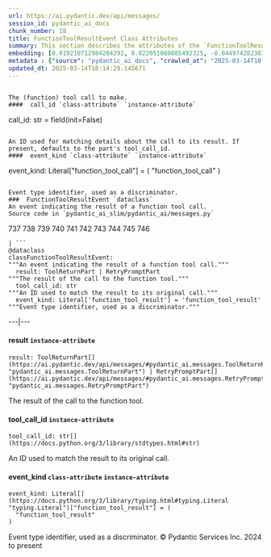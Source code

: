 ```yaml
---
url: https://ai.pydantic.dev/api/messages/
session_id: pydantic_ai_docs
chunk_number: 18
title: FunctionToolResultEvent Class Attributes
summary: This section describes the attributes of the `FunctionToolResultEvent` dataclass, including `call_id`, an identifier for matching call details, and `event_kind`, which serves as an event type discriminator set to 'function_tool_call'.
embedding: [0.019210712984204292, 0.022051069885492325, -0.04497428238391876, -0.005568749736994505, 0.042357854545116425, -0.019010355696082115, -0.02632928267121315, -0.022463569417595863, -0.018974998965859413, -0.011532320640981197, 0.01863321289420128, -0.06123856455087662, 0.039788566529750824, -0.04117928072810173, 0.0012780133401975036, 0.02245178446173668, -0.030666425824165344, 0.04445571079850197, -0.006535178050398827, 0.06321856379508972, 0.012351427227258682, -0.02242821268737316, 0.02453785575926304, 0.011373213492333889, 0.00526232086122036, -0.01714821346104145, -0.02289964072406292, 0.02126142755150795, 0.0071951779536902905, 0.03373071178793907, 0.024054640904068947, -0.02597571164369583, 0.02167392708361149, -0.02835642546415329, -0.006523392163217068, -0.004873392637819052, 0.014861784875392914, -0.006493927910923958, -0.02355964109301567, 0.03361285477876663, -0.040118567645549774, -0.03104356862604618, 0.0007343972683884203, -0.01255178451538086, -0.05430856719613075, -0.01249285601079464, -0.007678392343223095, 0.02289964072406292, 0.008697856217622757, -0.010913570411503315, -0.027861425653100014, 0.018798213452100754, 0.02159142680466175, 0.034390710294246674, -0.028049997985363007, 0.0015277230413630605, -0.024655712768435478, 0.029747139662504196, 0.000986316823400557, -0.0045640175230801105, -0.013235355727374554, -0.005059017334133387, 0.02350071258842945, 0.05053713917732239, -0.013742141425609589, 0.016947856172919273, -0.005839820951223373, 0.030854998156428337, 0.014260713011026382, 0.007159820757806301, 0.049358565360307693, 0.07212856411933899, -0.05864571034908295, -0.013317856006324291, 0.03059571236371994, -0.018020356073975563, -0.009705535136163235, 0.019210712984204292, 0.02289964072406292, -0.0425228551030159, 0.01938749849796295, 0.018267855048179626, -0.023029284551739693, 0.013789284974336624, -0.006835713516920805, -0.06260570883750916, -0.04327714070677757, -0.05364856496453285, -0.028214996680617332, 0.004110267385840416, -0.034602854400873184, -0.0085564274340868, -0.003848035354167223, 0.036724284291267395, 0.08405570685863495, 0.0071657137013971806, 0.0022510711569339037, -0.01777285523712635, -0.03971785306930542, 0.017843570560216904, 0.04893428087234497, 0.00199473206885159, -0.026234997436404228, -0.007460356689989567, 0.02385428361594677, 0.009204641915857792, -0.0020241963211447, -0.06401999294757843, -0.06524571031332016, -0.009004284627735615, -0.05152713879942894, -0.009693749248981476, -0.04822713881731033, 0.06524571031332016, -0.054732851684093475, 0.00035430799471214414, -0.014248927123844624, 0.02066035568714142, 0.01130249910056591, 0.0033618747256696224, -0.07024285197257996, -0.027979282662272453, 0.014661427587270737, 0.02256964147090912, -0.013400356285274029, 0.023877855390310287, -0.004773213993757963, -0.054402854293584824, -0.026164283975958824, -0.04124999791383743, 0.02814428322017193, 0.009564106352627277, -0.0004684820887632668, -0.015026784501969814, -0.0064585707150399685, -0.035946425050497055, -0.05020713806152344, 0.025574997067451477, -0.01946999877691269, 0.00430767796933651, -0.01824428327381611, -0.008420892059803009, -0.00046664057299494743, 0.013011427596211433, 0.017878927290439606, 0.014873569831252098, -0.017761070281267166, -0.015733927488327026, -0.0026179016567766666, 0.014967855997383595, 0.012822856195271015, 0.023924997076392174, 0.018409283831715584, -0.02453785575926304, -0.037077855318784714, -0.004151517525315285, 0.030454283580183983, 0.043795712292194366, 0.027814283967018127, 0.0058427671901881695, -0.006063749548047781, -0.012822856195271015, -0.04497428238391876, 0.03083142638206482, -0.03992999717593193, 0.004413749556988478, -0.0021155355498194695, -0.03285856917500496, -0.05883428081870079, -0.02364214137196541, -0.029181426391005516, -0.004858660511672497, -0.06232285127043724, 0.04464428126811981, -0.021779997274279594, -0.001682410598732531, -0.02689499780535698, -0.0020919640082865953, -0.013694998808205128, -0.031797856092453, -0.010253570973873138, -0.006570535246282816, -0.06892284750938416, -0.022310355678200722, -0.01607571355998516, -0.03340071067214012, 0.016205355525016785, -0.0022923212964087725, 0.020118212327361107, 0.03747856989502907, 0.02979428321123123, 0.009357856586575508, 0.01028892770409584, 0.05322428047657013, -0.029982853680849075, -0.025362854823470116, 0.04513928294181824, -0.01822071336209774, 0.017808211967349052, 0.02391321212053299, -0.0053359814919531345, 0.016511784866452217, 0.02892214059829712, 0.013353212736546993, 0.06449142098426819, -0.029110711067914963, 0.006140356417745352, -0.001342834671959281, -0.00038414058508351445, -0.04106142371892929, -0.008951249532401562, -0.04631785303354263, 0.04789713770151138, 0.00823232065886259, 0.000431651744293049, 0.011108034290373325, -0.033141426742076874, 0.015085713006556034, 0.0061816065572202206, 0.013706784695386887, 0.028262140229344368, 0.004163303412497044, 0.04997142404317856, -0.04132071137428284, -0.03566356748342514, 0.04282928258180618, -0.01434321328997612, -0.05393142253160477, -0.030006425455212593, 0.01804392784833908, -0.03354214131832123, 0.012127499096095562, 0.03568714112043381, -0.023983925580978394, -0.004186874721199274, -0.06896999478340149, 0.01119642797857523, 0.011879999190568924, 0.026682855561375618, -0.035262852907180786, 0.02248714119195938, 0.0015395088121294975, 0.016004998236894608, 0.06896999478340149, 0.005450892262160778, 0.003164463909342885, 0.06222856789827347, 0.0025825444608926773, 0.06053142249584198, 0.028285712003707886, 0.0838671326637268, -0.04334785416722298, 0.050348568707704544, -0.002872767625376582, -0.03556928411126137, 0.009575892239809036, -0.006387856788933277, -0.013459284789860249, -0.019870713353157043, 0.009676070883870125, 0.03094928339123726, -0.024349283427000046, -0.04419642314314842, 0.012398570775985718, -0.005433213897049427, -0.020672140643000603, -0.010601249523460865, 0.036959998309612274, -0.03389571234583855, -0.02779071219265461, 0.01121410634368658, 0.014107498340308666, 0.040896426886320114, -0.0018577231094241142, 0.005506874527782202, -0.010188749060034752, -0.01018285658210516, 0.06128570809960365, 0.00945214182138443, -0.006488034967333078, -0.019304998219013214, 0.0399535670876503, 0.038539282977581024, -0.0004957365454174578, -0.02301749773323536, 0.012186427600681782, -0.04645927995443344, -0.038067854940891266, -0.006753213703632355, -0.03757285326719284, -0.024702854454517365, -0.017784642055630684, -0.019552499055862427, -0.02215714007616043, -0.059682853519916534, -0.01022999919950962, 0.05628856644034386, -0.005901695694774389, 0.04040142521262169, -0.0006902008317410946, -0.007902320474386215, -0.05939999595284462, -0.0061874995008111, -0.006405535154044628, 0.0017870087176561356, 0.03127928450703621, 0.022793568670749664, -0.0018415177473798394, 0.011661963537335396, 0.005713124293833971, 0.022027498111128807, 0.054968565702438354, -0.035050712525844574, -0.04308856651186943, -0.022322140634059906, 0.03127928450703621, 0.013082141987979412, 0.01558071281760931, -0.004640624392777681, -0.012858212925493717, -0.0045787496492266655, -0.007277677766978741, 0.031326424330472946, 0.01860964111983776, 0.00462294602766633, 0.022463569417595863, -0.059447139501571655, -0.008479820564389229, 0.01018285658210516, 0.014979641884565353, 0.000588549068197608, -0.0419335663318634, -0.059117138385772705, 0.025692854076623917, 0.023147141560912132, 0.031232140958309174, -0.004985356703400612, -0.0004136048664804548, -0.016346784308552742, 0.07217571139335632, -0.02621142566204071, 0.025362854823470116, -0.06515142321586609, -0.04499785229563713, 0.016205355525016785, 0.007053749170154333, 0.022227855399250984, 0.03410785272717476, -0.04879285395145416, 0.03446142375469208, 0.023606782779097557, 0.008073213510215282, -0.0019785265903919935, 0.013164641335606575, -0.035262852907180786, -0.031562138348817825, -0.013659642077982426, -0.0071774995885789394, -0.02051892690360546, -0.003974732011556625, -0.056854281574487686, 0.019092855975031853, 0.03462642431259155, -0.02835642546415329, -0.04315928369760513, 0.03566356748342514, -0.05072570964694023, -0.0412028543651104, -0.0071774995885789394, -0.031656425446271896, 0.00021269528951961547, 0.00014925500727258623, 0.01613464206457138, -0.022805355489253998, 0.012457499280571938, -0.009823392145335674, -0.012858212925493717, 0.011408570222556591, 0.00024308034335263073, -0.005984195973724127, 0.08594141900539398, -0.015144641511142254, 0.00022669082682114094, -0.024844283238053322, 0.018149998039007187, 0.047779280692338943, 0.025386426597833633, 0.01248107012361288, -0.01964678429067135, 0.025056425482034683, 0.05477999523282051, -0.05939999595284462, -0.003936428111046553, -0.004929374437779188, -0.03611142560839653, -0.00395999988541007, 0.02045999839901924, 0.03578142449259758, 0.06703713536262512, -0.025457140058279037, -0.01717178337275982, -0.0011461606482043862, 0.014001427218317986, -0.020837141200900078, 0.005112053360790014, 0.01540392730385065, 0.022345712408423424, 0.028073569759726524, 0.048085711896419525, 0.028262140229344368, 0.05110285431146622, 0.03846856951713562, 0.0057190172374248505, -0.029181426391005516, 0.004767321050167084, -0.05793856456875801, -0.028827855363488197, 0.008138035424053669, 0.0158989280462265, 0.01771392673254013, -0.0038686604239046574, -0.04702499508857727, -0.032787855714559555, 0.0017428123392164707, 0.003299999749287963, 0.04511570930480957, 0.024938568472862244, -0.057419996708631516, 0.026234997436404228, -0.03340071067214012, -0.00626999931409955, -1.3961005606688559e-05, 0.05411999672651291, 0.0015557141741737723, -0.009098570793867111, -0.04254642501473427, -0.008727320469915867, 0.005377231631428003, -0.005094374530017376, 0.03778499737381935, 0.01022999919950962, 0.013895356096327305, 0.017183570191264153, 0.04940570890903473, -0.03507428243756294, 0.015451069921255112, -0.01771392673254013, -0.02239285595715046, 0.03005356900393963, -0.01666499860584736, 0.006004821043461561, 0.03464999794960022, -0.07679570466279984, 0.010023749433457851, -0.009122141636908054, -0.06722570955753326, 0.0036918746773153543, -0.010889998637139797, 0.021779997274279594, -0.018586069345474243, -0.0038539282977581024, -0.019222497940063477, 0.005109106656163931, 0.06948856264352798, -0.034814998507499695, -0.028639283031225204, -0.02903999760746956, 0.0029213835950940847, -0.013247141614556313, -0.03321214020252228, 0.006735535338521004, 0.011384999379515648, 0.06632999330759048, 0.007419106550514698, 0.007607677951455116, 0.021190712228417397, 0.03455571085214615, -0.014472856186330318, 0.014708570204675198, -0.011603035032749176, 0.03512142598628998, -0.034154996275901794, -0.02510356903076172, 0.011785713024437428, -0.050914280116558075, 0.03575785458087921, -0.03116142563521862, -0.007802142295986414, -0.00846803467720747, -0.020789997652173042, -0.01592249795794487, -0.0031556247267872095, 0.025622140616178513, -0.011750356294214725, 0.03151499852538109, 0.044172853231430054, 0.013400356285274029, 0.0010791294043883681, -0.012363213114440441, -0.019399283453822136, -0.02599928341805935, 0.010760356672108173, 0.02903999760746956, 0.0481799952685833, 0.03719571232795715, 0.05690142512321472, 0.02588142640888691, -0.008450356312096119, 0.0071951779536902905, 0.052375711500644684, -0.02430213987827301, 0.023158926516771317, 0.029652854427695274, 0.03276428207755089, 0.020943213254213333, 0.0024970979429781437, 0.00566598167642951, -0.03127928450703621, -0.011237677186727524, -0.012245356105268002, 0.005854553077369928, -0.02126142755150795, -0.0054597314447164536, -0.014142856001853943, -0.022357497364282608, -0.027507854625582695, 0.0037861603777855635, 0.038067854940891266, -0.04768499732017517, -0.047661423683166504, 0.014637855812907219, 0.025622140616178513, 0.05279999598860741, 0.001067343633621931, -0.011703213676810265, -0.03743142634630203, 0.03733713924884796, 0.016865355893969536, 0.016771070659160614, 0.017973212525248528, 0.012245356105268002, 0.04815642535686493, -0.004976517520844936, -0.02823856845498085, 0.021697498857975006, 0.06128570809960365, 0.0032528568990528584, 0.010247677564620972, 0.014979641884565353, -0.009027856402099133, 0.004098481964319944, -0.011608927510678768, 0.055392853915691376, -0.059352852404117584, 0.012027320452034473, 0.008674285374581814, -0.0010039954213425517, -0.0014268079539760947, -0.02394856885075569, 0.00199473206885159, 0.043913569301366806, -0.0019181248499080539, 0.030336426571011543, 0.02009464055299759, -0.02788499742746353, 0.04429071024060249, 0.043489281088113785, 0.007737320847809315, 0.004186874721199274, 0.00708321388810873, -0.007065535057336092, 0.03441428393125534, 0.013247141614556313, 0.01153821311891079, -0.03337714076042175, -0.009652499109506607, 0.007513392250984907, -0.004449106752872467, -0.01061303447932005, -0.0045964280143380165, 0.004696606658399105, -0.05312999710440636, 0.03556928411126137, 0.020530711859464645, -0.009469820186495781, 0.007754999212920666, 0.014036784879863262, -0.003226339118555188, 0.0036771425511687994, -0.045516423881053925, -0.023099998012185097, -0.008143927901983261, -0.01416642777621746, 0.01153821311891079, -0.017242498695850372, -0.017372140660881996, 0.0225460696965456, 0.01015339232981205, -0.035828568041324615, 0.011738570407032967, -0.0035799103789031506, -0.008515178225934505, -0.006028392352163792, 0.0012448659399524331, -0.009870534762740135, 0.0036594639532268047, 0.02272285521030426, 0.029747139662504196, -0.049358565360307693, 0.011944820173084736, 0.007460356689989567, -0.010053213685750961, -0.026282140985131264, 0.004366606939584017, 0.008815713226795197, 0.0028536159079521894, 0.0021818301174789667, 0.022793568670749664, 0.047637853771448135, -0.02731928415596485, -0.02958214096724987, 0.0022908479440957308, -0.003600535448640585, 0.0064408923499286175, 0.02498571202158928, 0.01905749924480915, -0.003491517622023821, -0.021391069516539574, -0.0011034373892471194, 0.06939428299665451, -0.014001427218317986, 0.032693568617105484, 0.0034325888846069574, -0.026753569021821022, -0.001739865867421031, 0.019870713353157043, 0.027366425842046738, -0.003025981830433011, -0.004673035349696875, -0.02713071182370186, -0.00846803467720747, 0.052469994872808456, 0.028733568266034126, 0.006818035151809454, 0.004319463856518269, -0.014178212732076645, -0.0057013388723134995, 0.022734640166163445, 0.01529785618185997, 0.019363926723599434, 0.01576928421854973, -0.03948213905096054, 0.003694821149110794, -0.016570713371038437, 0.009941249154508114, -0.0042782137170434, -0.0193167831748724, 0.004039552994072437, -0.016382141038775444, -0.01146749872714281, -0.01806749776005745, -0.008285356685519218, -0.014967855997383595, -0.015380355529487133, 0.0022672766353935003, 0.056194279342889786, 0.021897856146097183, 0.013588927686214447, 0.03158571198582649, 0.007619463838636875, -0.010972498916089535, 0.01332964189350605, 0.012999641709029675, -0.008191070519387722, 0.03969428315758705, 0.03827999532222748, -0.0025663389824330807, -0.0039658923633396626, -0.037761423736810684, 0.044714994728565216, -0.009027856402099133, -0.005344821140170097, -0.05284713953733444, -0.0067944638431072235, 0.04535142332315445, -0.003420803230255842, 0.024891426786780357, 0.016111070290207863, 0.04113214090466499, 0.022298568859696388, -0.003906963858753443, -0.03092571161687374, -0.000876562437042594, -0.005191606469452381, 0.01794964075088501, -0.0021950891241431236, 0.010548213496804237, 0.0019210712052881718, -0.023536069318652153, -0.035734280943870544, -0.008786248974502087, 0.011143391951918602, -0.008591785095632076, -0.02301749773323536, -0.006517499219626188, 0.01615821197628975, 0.008927677758038044, -0.021343925967812538, 0.03959999606013298, -0.032811425626277924, -0.00928714219480753, 0.0008095311932265759, -0.03455571085214615, 0.015038570389151573, -0.029841426759958267, 0.008285356685519218, 0.011726784519851208, 0.03959999606013298, 0.008043749257922173, -0.015121069736778736, -0.010265355929732323, 0.028097139671444893, -0.003927588928490877, -0.02012999914586544, 0.015038570389151573, 0.0014172319788485765, 0.007678392343223095, 0.03311785310506821, 0.016900712624192238, -0.00526232086122036, -0.005406695883721113, 0.03384856879711151, -0.015946069732308388, -0.04676571115851402, -0.006552856415510178, -0.0355457104742527, -0.04553999751806259, 0.021815355867147446, -0.02588142640888691, -9.235211473423988e-05, 0.054167136549949646, 0.008904105983674526, 0.002178883645683527, -0.017761070281267166, -0.020589640364050865, 0.015333212912082672, -0.034484997391700745, 0.01964678429067135, -0.0016382141038775444, 0.019481783732771873, 0.022463569417595863, 0.006535178050398827, -0.005153303034603596, 0.006847499404102564, 0.024938568472862244, 0.025127140805125237, -0.011438034474849701, 0.009770356118679047, -0.02903999760746956, 0.023877855390310287, 0.009611248970031738, -0.012869998812675476, 0.005265267565846443, 0.043607138097286224, -0.021485354751348495, -0.047072138637304306, 0.021567855030298233, 0.011143391951918602, -0.0009384374134242535, 0.002330624731257558, -0.012716785073280334, -0.04756714031100273, -0.052705708891153336, 0.007584106642752886, 0.012575356289744377, -0.010135713033378124, -9.115512511925772e-05, -0.07368428260087967, -0.004814463667571545, 0.012669641524553299, 0.0036064281594008207, -0.02529214136302471, -0.014932498335838318, 0.01249285601079464, 0.018656784668564796, 0.0020860712975263596, -0.02969999797642231, -0.008815713226795197, -0.02588142640888691, -0.014649641700088978, -0.009793927893042564, 0.000931071350350976, 0.0031320531852543354, -0.02116714045405388, 0.002261383691802621, -0.009752677753567696, -0.0014945757575333118, -0.06562285125255585, -0.04553999751806259, 0.01693606935441494, -0.0026635711546987295, -0.010453927330672741, -0.027719996869564056, -0.004985356703400612, 0.04042499512434006, -0.043135710060596466, -0.05289427936077118, 0.004776160232722759, -0.0034031246323138475, 0.009281248785555363, 0.006599999498575926, 0.03094928339123726, 0.011885891668498516, 0.02958214096724987, -0.013801069930195808, 0.009664284996688366, -0.016417497768998146, -0.0033441961277276278, 0.007819821126759052, -0.001409865915775299, -0.0009767409646883607, -0.035946425050497055, 0.005998928099870682, -0.021779997274279594, 0.005633570719510317, 0.06053142249584198, -0.003768481779843569, 0.015144641511142254, -0.00911035668104887, -0.003803838975727558, 0.022534282878041267, -0.01529785618185997, 0.007430892437696457, 0.002175937406718731, 0.04004785418510437, 0.006222856696695089, -0.009841070510447025, 0.03889285400509834, -0.04497428238391876, 0.0362057127058506, -0.004655356518924236, 0.027413569390773773, -0.02540999837219715, -0.03226928412914276, 0.00708321388810873, 0.022970356047153473, 0.0431121401488781, 0.0009237052872776985, 0.029063569381833076, 0.011944820173084736, -0.027484282851219177, 0.05308285355567932, 0.039199281483888626, -0.018444640561938286, -0.037855710834264755, 0.0048233033157885075, 0.02439642697572708, 0.012622498907148838, 0.010383212938904762, -0.03344785422086716, -0.00624053506180644, 0.026140712201595306, -0.030359996482729912, -0.014861784875392914, 0.006871070712804794, 0.012304284609854221, -0.038327138870954514, 0.0067060706205666065, 0.009381427429616451, -0.029393568634986877, -0.0093637490645051, 0.014201784506440163, 0.028403569012880325, 0.007743213791400194, -0.018857141956686974, -0.017631426453590393, 0.010194641537964344, 0.04711928218603134, -0.010418570600450039, -0.03170356899499893, 0.06449142098426819, -0.056854281574487686, -0.010819285176694393, 0.012127499096095562, 0.006806249264627695, 0.007531070616096258, 0.007813927717506886, 0.0037183924578130245, 0.015616070479154587, -0.007572320755571127, 0.002766696270555258, -0.02710714004933834, -0.003049553371965885, -0.04570499435067177, 0.001847410574555397, 0.00574848148971796, -0.014637855812907219, -0.008886427618563175, 0.026588568463921547, -0.017395712435245514, -0.02453785575926304, -0.03851570934057236, 0.017101069912314415, -0.015109284780919552, -0.015003212727606297, -0.025032855570316315, 0.05129142478108406, 0.00026536270161159337, 0.020047498866915703, -0.00858589168637991, 0.030854998156428337, -0.029417140409350395, -0.02104928344488144, 0.09150427579879761, -0.00023847653937991709, -0.009157499298453331, 0.005197499413043261, -0.013659642077982426, 0.04874571040272713, 0.03816213831305504, 0.0012006695615127683, 0.0032145532313734293, 0.039317138493061066, -0.0009325445862486959, 0.014154641889035702, -0.01598142646253109, 0.008656606078147888, 0.004926428198814392, 0.010666070505976677, 0.00916928518563509, 0.04676571115851402, -0.021921426057815552, -0.014944284223020077, 0.010336070321500301, -0.04916999489068985, -0.032339997589588165, -0.021744640544056892, -0.006570535246282816, -0.021332141011953354, 0.04570499435067177, -0.025834282860159874, -0.001492365961894393, -0.005035446025431156, -0.03288213908672333, -0.0010349329095333815, 0.004446160513907671, 0.015946069732308388, -0.04106142371892929, 0.03637070953845978, 0.013836427591741085, 0.014142856001853943, -0.02588142640888691, 0.05072570964694023, 0.021579641848802567, -0.010937142185866833, -0.021343925967812538, 0.006116785109043121, -0.039788566529750824, 0.0123749990016222, -0.01708928495645523, 0.005156249739229679, -0.03490928187966347, -0.026282140985131264, -0.02021249756217003, 0.00962892733514309, 0.003780267434194684, 0.03038356825709343, 0.01058357022702694, 0.0051503567956388, 0.027814283967018127, -0.0025280355475842953, 0.0016529462300240993, 0.01343571301549673, -0.00606964249163866, -0.002286428352817893, 0.004010088741779327, 0.08768570423126221, -0.028262140229344368, -0.013742141425609589, 0.03104356862604618, -0.0016087498515844345, 0.02868642657995224, 0.004272321239113808, -0.007277677766978741, 0.009033748880028725, 0.017855355516076088, 0.00076607137452811, 0.035498566925525665, 0.04987713694572449, -0.015568926930427551, -0.016287855803966522, -0.013353212736546993, 0.043842852115631104, 0.04669499769806862, -0.0022967408876866102, -0.005892856512218714, 0.03071356937289238, -0.00714214239269495, 0.02278178371489048, -0.019269641488790512, -0.012634284794330597, 0.023807140067219734, 0.009664284996688366, 0.035262852907180786, -0.012398570775985718, -0.013824641704559326, 0.004790892358869314, 0.0017015623161569238, -0.017819998785853386, 0.04028356820344925, 0.008055535145103931, -0.017159998416900635, 0.008697856217622757, -0.03198642656207085, -0.007360178045928478, 0.003423749702051282, -0.02746071107685566, -0.01592249795794487, -0.010424463078379631, 0.010589463636279106, 0.02114356867969036, 0.010365534573793411, 0.01890428364276886, -0.008792142383754253, -0.002284955233335495, 0.015392141416668892, -0.016629641875624657, -0.001929910504259169, -0.007701963651925325, -0.021567855030298233, -0.006865177769213915, 0.05110285431146622, -0.026022855192422867, 0.03903428092598915, -0.044054996222257614, -0.023866068571805954, 0.019752856343984604, 0.032552141696214676, 0.00899249967187643, 0.052375711500644684, 0.003314731875434518, -0.009793927893042564, 0.02451428398489952, 0.028403569012880325, 0.03851570934057236, 0.012669641524553299, 0.012869998812675476, 0.021072855219244957, 0.0054420530796051025, 0.02132035605609417, 7.729770732112229e-05, -0.0016396873397752643, -0.04770856723189354, 0.006199285387992859, 0.01373035553842783, 0.0056365174241364, 0.008721427991986275, 0.01646464131772518, 0.015451069921255112, 0.03434356674551964, 0.005427320953458548, -0.03726642578840256, -0.006835713516920805, -0.021214284002780914, -0.008338391780853271, 0.019670356065034866, 0.009186963550746441, -0.018597856163978577, 0.003629999700933695, 0.010966606438159943, 0.010394998826086521, 0.04174499586224556, -0.03893999755382538, -0.043701425194740295, -0.004413749556988478, 0.02116714045405388, -0.029511425644159317, -0.021662140265107155, -0.01860964111983776, 0.05487428233027458, 0.020742855966091156, 0.020648568868637085, -0.023206070065498352, 0.012351427227258682, -0.02859213948249817, 0.019634997472167015, -0.0021744640544056892, -0.010618927888572216, 0.042923565953969955, 0.006511606741696596, 0.002189196180552244, 0.008226428180932999, -0.000492790131829679, 0.0017089283792302012, 0.006576428189873695, 0.008968927897512913, -0.00022577006893698126, 0.03208070993423462, -0.00045632809633389115, 0.0125399986281991, -0.0061816065572202206, -0.003709553275257349, 0.016393927857279778, -0.00797892827540636, 0.00818517804145813, 0.0003517298900987953, 0.009157499298453331, -0.02734285406768322, -0.019481783732771873, 0.03677142411470413, 0.02555142715573311, -0.018291426822543144, 0.024820711463689804, -0.027696426957845688, -0.007183392066508532, -0.015486427582800388, -0.0035975889768451452, 0.0010555579792708158, 0.03170356899499893, 0.029181426391005516, -0.02510356903076172, 0.029841426759958267, -0.028544997796416283, -0.007654820568859577, 0.00019980466458946466, -0.010707320645451546, -0.02147356979548931, 0.024655712768435478, -0.001423861482180655, 0.03375428169965744, 0.0015940177254378796, -0.025268569588661194, -0.004926428198814392, -0.03611142560839653, -0.009122141636908054, -0.010736784897744656, -0.020507141947746277, -0.009958927519619465, 0.01052464172244072, -0.00561294611543417, -0.009151605889201164, -0.0035386604722589254, -0.02147356979548931, 0.010660178028047085, 0.027248568832874298, 0.008933570235967636, -0.025268569588661194, 0.05543999373912811, 0.016794640570878983, 0.04907571151852608, 0.01991785503923893, -0.012327856384217739, -0.009699641726911068, -0.023359283804893494, 0.028662854805588722, -0.02206285484135151, 0.004142678342759609, -0.030194997787475586, 0.017702141776680946, 0.01540392730385065, 0.007973034866154194, 0.009876428171992302, -0.015062141232192516, -0.026965711265802383, -0.014178212732076645, 0.02746071107685566, 0.01812642626464367, -0.02540999837219715, 0.01794964075088501, -0.009045534767210484, -0.01804392784833908, 0.01958785578608513, -0.006205177865922451, 0.00927535630762577, -0.02147356979548931, 0.02215714007616043, 0.016087498515844345, -0.006894642487168312, 0.015156427398324013, 0.03193928301334381, -0.013082141987979412, -0.026282140985131264, -0.026682855561375618, 0.015003212727606297, 0.017702141776680946, 0.0059341066516935825, -0.006865177769213915, 0.016900712624192238, 0.002396919531747699, 0.007307142019271851, 0.015227141790091991, 0.007743213791400194, -0.01615821197628975, 0.008803928270936012, -0.051574282348155975, 0.008521070703864098, -0.015946069732308388, 0.016087498515844345, -0.026706425473093987, -0.02135571278631687, 0.004749642219394445, -0.006051963660866022, -0.01863321289420128, 0.005238749552518129, 0.01917535625398159, 0.004640624392777681, -0.015875356271862984, -0.01732499897480011, -0.0026223212480545044, -0.012563570402562618, 0.0103007135912776, 0.0294878538697958, -0.02266392670571804, -0.008945356123149395, -0.048651423305273056, 0.00410732114687562, 0.03601713851094246, -0.03311785310506821, 0.00830303505063057, -0.007967142388224602, 0.004396071191877127, -0.029652854427695274, -0.00042097095865756273, 0.011007856577634811, -0.012893570587038994, -0.002891919342800975, -0.006541070993989706, 0.02212178334593773, -0.003833303228020668, -0.0004913168959319592, 0.015486427582800388, -0.04735499620437622, -0.04195713996887207, 0.008851070888340473, 0.00017162945005111396, -0.017065713182091713, 0.01048339158296585, 0.04735499620437622, 0.001080602640286088, -0.01658249832689762, 0.022887855768203735, 0.014095713384449482, 0.004572856705635786, -0.0032292853575199842, -0.003137946128845215, 0.006358392536640167, -0.0010165177518501878, 0.027389997616410255, -0.001781115890480578, 0.004001249559223652, 0.03622928261756897, 0.02391321212053299, -0.02588142640888691, -0.006488034967333078, -0.029393568634986877, -0.0032116067595779896, 0.00615803524851799, 0.0244199987500906, 0.021002141758799553, -0.0005237276200205088, -0.023653926327824593, -0.003108481876552105, -0.00731303496286273, -0.05426142364740372, 0.012575356289744377, -0.027932140976190567, -0.037502139806747437, 0.027625711634755135, -0.026706425473093987, -0.007136249449104071, 0.03288213908672333, 0.01116696372628212, 0.011037320829927921, 0.013082141987979412, -0.06246428191661835, 0.0004323883622419089, 0.0065823206678032875, -0.005854553077369928, -0.007218749262392521, 0.017101069912314415, -0.01568678393959999, -0.005023660138249397, -0.011131606064736843, 0.0008706695516593754, -0.011485178023576736, -0.014437498524785042, 0.035710711032152176, 0.014036784879863262, 0.001490892725996673, -0.0034178567584604025, -0.0387749969959259, 0.011108034290373325, 0.01571035571396351, -0.00020882810349576175, 0.026376426219940186, -0.020672140643000603, 0.007354285102337599, -0.00156160700134933, -0.03860999643802643, 0.01231607049703598, 0.021685712039470673, 0.018916070461273193, -0.023418212309479713, 0.015439284034073353, -0.020742855966091156, -0.04028356820344925, 0.03271713852882385, 0.026918569579720497, 0.0005833928007632494, -0.02165035530924797, -0.003491517622023821, -0.0015940177254378796, 0.04240499809384346, -0.0026900891680270433, -0.00028193637263029814, -0.014791070483624935, 0.01703035645186901, 0.011432141996920109, -0.02734285406768322, 0.015392141416668892, -0.002408705186098814, 0.01321178488433361, -0.011084463447332382, 0.0020374550949782133, -0.02439642697572708, -0.023477140814065933, -0.023088213056325912, -0.05275285243988037, -0.005483303219079971, 0.023064641281962395, 0.012410355731844902, -0.007589999120682478, -0.006081427913159132, -0.020589640364050865, -0.0164882130920887, -0.03802071139216423, -0.038185711950063705, 0.029393568634986877, 0.024938568472862244, 0.005303571000695229, -0.048321425914764404, -0.026234997436404228, 0.00908089242875576, -0.024820711463689804, -0.015038570389151573, 0.018091069534420967, -0.0027563837356865406, 0.00036959259887225926, -0.0009406472672708333, -0.04084928333759308, -0.018197141587734222, 0.011968391947448254, 0.0035828568506985903, -0.022204283624887466, -0.001177834696136415, 0.01327071338891983, 0.003818571101874113, -0.014720356091856956, 0.03879856690764427, 0.008562320843338966, -0.001903392723761499, 0.011997856199741364, -0.005801517516374588, -0.0012780133401975036, -0.0026385264936834574, 0.027955712750554085, -0.0419335663318634, -0.0104657132178545, -0.016476426273584366, 0.015828212723135948, -0.0093637490645051, -0.023099998012185097, -0.0005506137968041003, 0.03601713851094246, 0.026588568463921547, -0.017195355147123337, 0.03837428241968155, 0.01658249832689762, -0.013859998434782028, -0.02654142677783966, -0.009092677384614944, 0.010772141627967358, -0.013753927312791348, -0.02170928381383419, 0.021308569237589836, -0.0022127677220851183, 0.004614106845110655, -0.03611142560839653, 0.0096583915874362, -0.01756071299314499, 0.019269641488790512, -0.029770711436867714, 0.027602139860391617, 0.0181028563529253, 0.03625285252928734, 0.0030318747740238905, -0.016829999163746834, -0.003901071147993207, -0.008691963739693165, -0.021791784092783928, -0.049547139555215836, 0.03142071142792702, 0.026517855003476143, 0.026612140238285065, -0.016629641875624657, -0.019811784848570824, 0.0018046873155981302, -0.029322855174541473, 0.00012227677507326007, -0.007849285379052162, -0.0003077175933867693, -0.001490156166255474, 0.0247499980032444, -0.0016735712997615337, 0.020000355318188667, -0.030194997787475586, 0.04353642463684082, 0.01672392711043358, 0.03248142451047897, -0.005892856512218714, 0.02206285484135151, 0.016688570380210876, 0.023158926516771317, -0.005745535250753164, -0.020118212327361107, 0.017289642244577408, -0.04025999829173088, -0.021815355867147446, -0.023158926516771317, -0.011850534938275814, -0.004113214090466499, -0.025928569957613945, 0.00621696375310421, -0.04103785380721092, 0.029275711625814438, 0.02632928267121315, 0.017572497949004173, 0.004239910282194614, -0.013164641335606575, 0.012704999186098576, -0.02332392707467079, 0.020259641110897064, 0.05025428161025047, 0.00725410645827651, 0.006405535154044628, -0.010966606438159943, -0.0013170534512028098, 7.343052129726857e-05, -0.033801425248384476, 0.013058570213615894, -0.022498926147818565, -0.019988570362329483, 0.024773569777607918, -0.023665713146328926, -0.010760356672108173, -0.05171570926904678, 0.016346784308552742, 0.03926999494433403, 0.0045816958881914616, 0.017489997670054436, 0.01756071299314499, 0.016441069543361664, 0.0304778553545475, 0.01546285580843687, -0.019882498309016228, 0.0070714280009269714, 0.01822071336209774, -0.012528212741017342, 0.0034266961738467216, 0.010854641906917095, -0.028073569759726524, 0.028945712372660637, 0.03417856991291046, -0.012528212741017342, 0.020224284380674362, 0.009104463271796703, 0.008691963739693165, -0.023264998570084572, 0.040094997733831406, -0.004145624581724405, 0.0036211602855473757, 0.03587571159005165, -0.010889998637139797, -0.019033927470445633, -0.0001891238644020632, 0.03149142488837242, 0.0003031138039659709, -0.024467140436172485, -0.008061427623033524, -0.0023895534686744213, 0.016217142343521118, -0.009351963177323341, 0.037384282797575, -0.026234997436404228, -0.02394856885075569, 0.02439642697572708, 9.08328584046103e-05, -0.029063569381833076, 0.008703749626874924, 0.012740355916321278, 0.004970624577254057, 0.0005550334462895989, -0.001260334742255509, 0.0013722990406677127, 0.004693660419434309, 0.012457499280571938, -0.014142856001853943, 0.011885891668498516, 0.015368569642305374, 0.007012499496340752, 0.028544997796416283, -0.002819731831550598, 0.0009435936808586121, -0.01646464131772518, 0.046199996024370193, 0.00612857099622488, 0.022864283993840218, -0.009746785275638103, 0.014791070483624935, 0.02266392670571804, -0.013400356285274029, 0.005895803216844797, -0.05388428270816803, 0.006352499593049288, -0.02239285595715046, 0.006623570807278156, -0.024042855948209763, 0.05426142364740372, -0.0144492844119668, 0.0494999960064888, -0.017749283462762833, 0.006623570807278156, -0.002354196272790432, -0.0032528568990528584, -0.018479999154806137, -0.022616783156991005]
metadata : {"source": "pydantic_ai_docs", "crawled_at": "2025-03-14T10:14:29.145671", "url_path": "/api/messages/", "chunk_size": 2135}
updated_dt: 2025-03-14T10:14:29.145671
---
```

```

The (function) tool call to make.
####  call_id `class-attribute` `instance-attribute`
```
call_id: str[](https://docs.python.org/3/library/stdtypes.html#str) = field[](https://docs.python.org/3/library/dataclasses.html#dataclasses.field "dataclasses.field")(init=False)

```

An ID used for matching details about the call to its result. If present, defaults to the part's tool_call_id.
####  event_kind `class-attribute` `instance-attribute`
```
event_kind: Literal[](https://docs.python.org/3/library/typing.html#typing.Literal "typing.Literal")["function_tool_call"] = (
  "function_tool_call"
)

```

Event type identifier, used as a discriminator.
###  FunctionToolResultEvent `dataclass`
An event indicating the result of a function tool call.
Source code in `pydantic_ai_slim/pydantic_ai/messages.py`
```
737
738
739
740
741
742
743
744
745
746
```
| ```
@dataclass
classFunctionToolResultEvent:
"""An event indicating the result of a function tool call."""
  result: ToolReturnPart | RetryPromptPart
"""The result of the call to the function tool."""
  tool_call_id: str
"""An ID used to match the result to its original call."""
  event_kind: Literal['function_tool_result'] = 'function_tool_result'
"""Event type identifier, used as a discriminator."""

```
  
---|---  
####  result `instance-attribute`
```
result: ToolReturnPart[](https://ai.pydantic.dev/api/messages/#pydantic_ai.messages.ToolReturnPart "pydantic_ai.messages.ToolReturnPart") | RetryPromptPart[](https://ai.pydantic.dev/api/messages/#pydantic_ai.messages.RetryPromptPart "pydantic_ai.messages.RetryPromptPart")

```

The result of the call to the function tool.
####  tool_call_id `instance-attribute`
```
tool_call_id: str[](https://docs.python.org/3/library/stdtypes.html#str)

```

An ID used to match the result to its original call.
####  event_kind `class-attribute` `instance-attribute`
```
event_kind: Literal[](https://docs.python.org/3/library/typing.html#typing.Literal "typing.Literal")["function_tool_result"] = (
  "function_tool_result"
)

```

Event type identifier, used as a discriminator.
© Pydantic Services Inc. 2024 to present